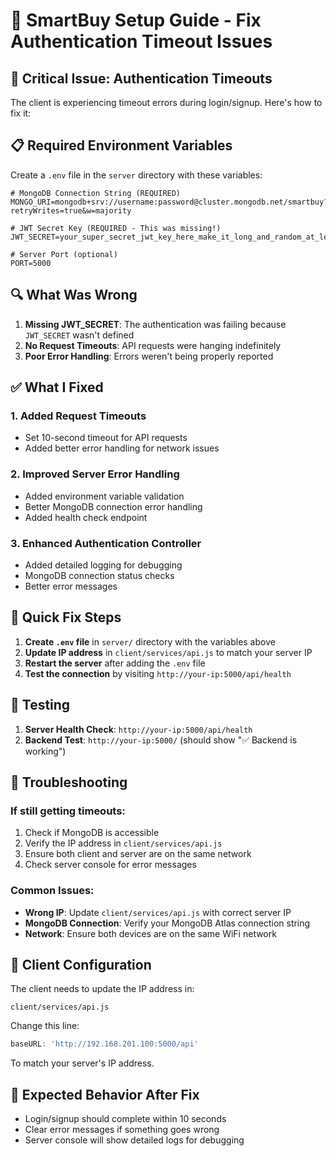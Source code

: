 # 🔧 SmartBuy Setup Guide - Fix Authentication Timeout Issues

## 🚨 Critical Issue: Authentication Timeouts

The client is experiencing timeout errors during login/signup. Here's how to fix it:

## 📋 Required Environment Variables

Create a `.env` file in the `server` directory with these variables:

```env
# MongoDB Connection String (REQUIRED)
MONGO_URI=mongodb+srv://username:password@cluster.mongodb.net/smartbuy?retryWrites=true&w=majority

# JWT Secret Key (REQUIRED - This was missing!)
JWT_SECRET=your_super_secret_jwt_key_here_make_it_long_and_random_at_least_32_characters

# Server Port (optional)
PORT=5000
```

## 🔍 What Was Wrong

1. **Missing JWT_SECRET**: The authentication was failing because `JWT_SECRET` wasn't defined
2. **No Request Timeouts**: API requests were hanging indefinitely
3. **Poor Error Handling**: Errors weren't being properly reported

## ✅ What I Fixed

### 1. Added Request Timeouts
- Set 10-second timeout for API requests
- Added better error handling for network issues

### 2. Improved Server Error Handling
- Added environment variable validation
- Better MongoDB connection error handling
- Added health check endpoint

### 3. Enhanced Authentication Controller
- Added detailed logging for debugging
- MongoDB connection status checks
- Better error messages

## 🚀 Quick Fix Steps

1. **Create `.env` file** in `server/` directory with the variables above
2. **Update IP address** in `client/services/api.js` to match your server IP
3. **Restart the server** after adding the `.env` file
4. **Test the connection** by visiting `http://your-ip:5000/api/health`

## 🧪 Testing

1. **Server Health Check**: `http://your-ip:5000/api/health`
2. **Backend Test**: `http://your-ip:5000/` (should show "✅ Backend is working")

## 🔧 Troubleshooting

### If still getting timeouts:
1. Check if MongoDB is accessible
2. Verify the IP address in `client/services/api.js`
3. Ensure both client and server are on the same network
4. Check server console for error messages

### Common Issues:
- **Wrong IP**: Update `client/services/api.js` with correct server IP
- **MongoDB Connection**: Verify your MongoDB Atlas connection string
- **Network**: Ensure both devices are on the same WiFi network

## 📱 Client Configuration

The client needs to update the IP address in:
```
client/services/api.js
```

Change this line:
```javascript
baseURL: 'http://192.168.201.100:5000/api'
```

To match your server's IP address.

## 🎯 Expected Behavior After Fix

- Login/signup should complete within 10 seconds
- Clear error messages if something goes wrong
- Server console will show detailed logs for debugging 